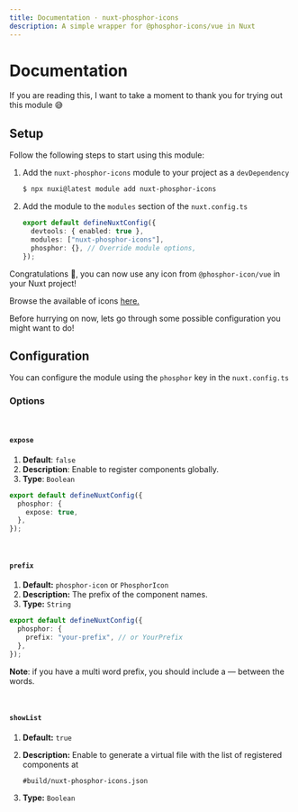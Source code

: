 ```yaml
---
title: Documentation · nuxt-phosphor-icons
description: A simple wrapper for @phosphor-icons/vue in Nuxt
---
```


# Documentation

If you are reading this, I want to take a moment to thank you for trying out this module 😅

## Setup

Follow the following steps to start using this module:

1. Add the `nuxt-phosphor-icons` module to your project as a `devDependency`

   ```bash
   $ npx nuxi@latest module add nuxt-phosphor-icons
   ```

2. Add the module to the `modules` section of the `nuxt.config.ts`

   ```ts
   export default defineNuxtConfig({
     devtools: { enabled: true },
     modules: ["nuxt-phosphor-icons"],
     phosphor: {}, // Override module options,
   });
   ```

Congratulations 🎉, you can now use any icon from `@phosphor-icon/vue` in your Nuxt project!

Browse the available of icons [here.](https://phosphoricons.com/)

Before hurrying on now, lets go through some possible configuration you might want to do!

## Configuration

You can configure the module using the `phosphor` key in the `nuxt.config.ts`

### Options

<br>

#### `expose`

1. **Default**: `false`
2. **Description**: Enable to register components globally.
3. **Type**: `Boolean`

```ts
export default defineNuxtConfig({
  phosphor: {
    expose: true,
  },
});
```

<br>

#### `prefix`

1. **Default:** `phosphor-icon` or `PhosphorIcon`
2. **Description:** The prefix of the component names.
3. **Type:** `String`

```ts
export default defineNuxtConfig({
  phosphor: {
    prefix: "your-prefix", // or YourPrefix
  },
});
```

**Note**: if you have a multi word prefix, you should include a &mdash; between the words.

<br>

#### `showList`

1. **Default:** `true`
2. **Description:** Enable to generate a virtual file with the list of registered components at

   `#build/nuxt-phosphor-icons.json`

3. **Type:** `Boolean`
